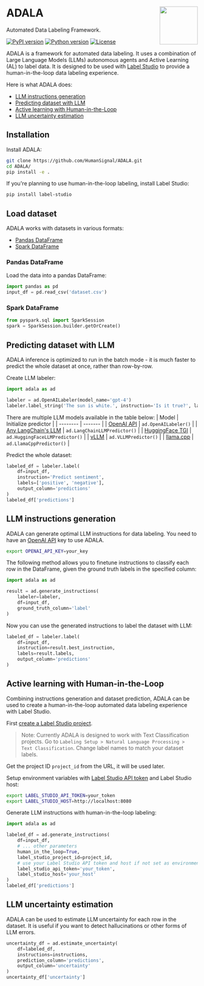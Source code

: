 # ADALA <img src="https://htx-pub.s3.amazonaws.com/samples/Adala.png" width="100" align="right"/>
Automated Data Labeling Framework. 

[![PyPI version](https://badge.fury.io/py/adala.svg)](https://badge.fury.io/py/adala)
[![Python version](https://img.shields.io/pypi/pyversions/adala.svg)](https://pypi.python.org/pypi/adala)
[![License](https://img.shields.io/pypi/l/adala.svg)](https://pypi.python.org/pypi/adala)


ADALA is a framework for automated data labeling. It uses a combination of Large Language Models (LLMs) autonomous agents and Active Learning (AL) to label data. It is designed to be used with [Label Studio](https://labelstud.io/) to provide a human-in-the-loop data labeling experience.

Here is what ADALA does:
- [LLM instructions generation](#llm-instructions-generation)
- [Predicting dataset with LLM](#predicting-dataset-with-llm)
- [Active learning with Human-in-the-Loop](#active-learning-with-human-in-the-loop)
- [LLM uncertainty estimation](#llm-uncertainty-estimation)


## Installation

Install ADALA:
```bash
git clone https://github.com/HumanSignal/ADALA.git
cd ADALA/
pip install -e .
```

If you're planning to use human-in-the-loop labeling, install Label Studio:
```bash
pip install label-studio
```

## Load dataset
ADALA works with datasets in various formats:
- [Pandas DataFrame](#pandas-dataframe)
- [Spark DataFrame](#spark-dataframe)

### Pandas DataFrame

Load the data into a pandas DataFrame:
```python
import pandas as pd
input_df = pd.read_csv('dataset.csv')
```

### Spark DataFrame

```python
from pyspark.sql import SparkSession
spark = SparkSession.builder.getOrCreate()
```


## Predicting dataset with LLM

ADALA inference is optimized to run in the batch mode - it is much faster to predict the whole dataset at once, rather than row-by-row.

Create LLM labeler:

```python
import adala as ad

labeler = ad.OpenAILabeler(model_name='gpt-4')
labeler.label_string('The sun is white.', instruction='Is it true?', labels=['yes', 'no'])
```

There are multiple LLM models available in the table below:
| Model    | Initialize predictor |
| -------- | ------- |
| [OpenAI API](https://platform.openai.com/) | `ad.OpenAILabeler()`    |
| [Any LangChain's LLM](https://python.langchain.com/docs/get_started/introduction.html) | `ad.LangChainLLMPredictor()`    |
| [HuggingFace TGI](https://huggingface.co/text-generation-inference) | `ad.HuggingFaceLLMPredictor()`     |
| [vLLM](https://vllm.ai/)    | `ad.VLLMPredictor()`    |
| [llama.cpp](https://github.com/ggerganov/llama.cpp)   | `ad.LlamaCppPredictor()`   |


Predict the whole dataset:
```python
labeled_df = labeler.label(
    df=input_df,
    instruction='Predict sentiment',
    labels=['positive', 'negative'],
    output_column='predictions'
)
labeled_df['predictions']
```


## LLM instructions generation

ADALA can generate optimal LLM instructions for data labeling. You need to have an [OpenAI API](https://platform.openai.com/) key to use ADALA.

```bash
export OPENAI_API_KEY=your_key
```

The following method allows you to finetune instructions to classify each row in the DataFrame, given the ground truth labels in the specified column:
```python
import adala as ad

result = ad.generate_instructions(
    labeler=labeler,
    df=input_df,
    ground_truth_column='label'
)
```

Now you can use the generated instructions to label the dataset with LLM:
```python
labeled_df = labeler.label(
    df=input_df,
    instruction=result.best_instruction,
    labels=result.labels,
    output_column='predictions'
)
```


## Active learning with Human-in-the-Loop

Combining instructions generation and dataset prediction, ADALA can be used to create a human-in-the-loop automated data labeling experience with Label Studio.

First [create a Label Studio project](https://labelstud.io/guide/setup_project).

> Note: Currently ADALA is designed to work with Text Classification projects. Go to `Labeling Setup > Natural Language Processing > Text Classification`. Change label names to match your dataset labels.

Get the project ID `project_id` from the URL, it will be used later.

Setup environment variables with [Label Studio API token](https://labelstud.io/guide/api#Authenticate-to-the-API) and Label Studio host:
```bash
export LABEL_STUDIO_API_TOKEN=your_token
export LABEL_STUDIO_HOST=http://localhost:8080
```

Generate LLM instructions with human-in-the-loop labeling:

```python
import adala as ad

labeled_df = ad.generate_instructions(
    df=input_df,
    # ... other parameters
    human_in_the_loop=True,
    label_studio_project_id=project_id,
    # use your Label Studio API token and host if not set as environment variables
    label_studio_api_token='your_token',
    label_studio_host='your_host'
)
labeled_df['predictions']
```

## LLM uncertainty estimation

ADALA can be used to estimate LLM uncertainty for each row in the dataset. It is useful if you want to detect hallucinations or other forms of LLM errors.

```python
uncertainty_df = ad.estimate_uncertainty(
    df=labeled_df,
    instructions=instructions,
    prediction_column='predictions',
    output_column='uncertainty'
)
uncertainty_df['uncertainty']
```
